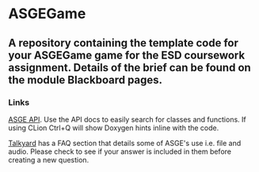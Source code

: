 # ASGEGame
A repository containing the template code for your ASGEGame game for the ESD coursework assignment. Details of the brief can be found on the module Blackboard pages.
---

### Links
[ASGE API](https://huxyuk.github.io/AwesomeSauceGE/). Use the API docs to easily search for classes and functions. If using CLion Ctrl+Q will show Doxygen hints inline with the code. 

[Talkyard](https://talkyard.codeape.co.uk/latest/faqs) has a FAQ section that details some of ASGE's use i.e. file and audio. Please check to see if your answer is included in them before creating a new question. 
